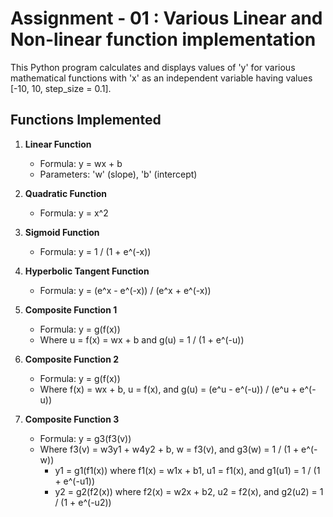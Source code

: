 # Assignment - 01 : Various Linear and Non-linear function implementation

This Python program calculates and displays values of 'y' for various mathematical functions with 'x' as an independent variable having values [-10, 10, step_size = 0.1].

## Functions Implemented

1. **Linear Function**

   - Formula: y = wx + b
   - Parameters: 'w' (slope), 'b' (intercept)

2. **Quadratic Function**

   - Formula: y = x^2

3. **Sigmoid Function**

   - Formula: y = 1 / (1 + e^(-x))

4. **Hyperbolic Tangent Function**

   - Formula: y = (e^x - e^(-x)) / (e^x + e^(-x))

5. **Composite Function 1**

   - Formula: y = g(f(x))
   - Where u = f(x) = wx + b and g(u) = 1 / (1 + e^(-u))

6. **Composite Function 2**

   - Formula: y = g(f(x))
   - Where f(x) = wx + b, u = f(x), and g(u) = (e^u - e^(-u)) / (e^u + e^(-u))

7. **Composite Function 3**
   - Formula: y = g3(f3(v))
   - Where f3(v) = w3y1 + w4y2 + b, w = f3(v), and g3(w) = 1 / (1 + e^(-w))
     - y1 = g1(f1(x)) where f1(x) = w1x + b1, u1 = f1(x), and g1(u1) = 1 / (1 + e^(-u1))
     - y2 = g2(f2(x)) where f2(x) = w2x + b2, u2 = f2(x), and g2(u2) = 1 / (1 + e^(-u2))
